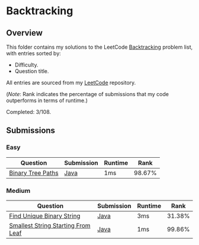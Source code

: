 # Backtracking

## Overview
This folder contains my solutions to the LeetCode [Backtracking](https://leetcode.com/problem-list/backtracking/) problem list,
with entries sorted by:
- Difficulty.
- Question title.

All entries are sourced from my [LeetCode](https://github.com/shumarb/leetcode) repository.

(*Note*: Rank indicates the percentage of submissions that my code outperforms in terms of runtime.)

Completed: 3/108.

## Submissions
### Easy
| Question                                                                                                            | Submission                                                                                            | Runtime | Rank   |
|---------------------------------------------------------------------------------------------------------------------|-------------------------------------------------------------------------------------------------------|---------|--------|
| [Binary Tree Paths](https://leetcode.com/problems/binary-tree-paths/description/)                                   | [Java](https://github.com/shumarb/leetcode/blob/main/submissions/BinaryTreePaths.java)                | 1ms     | 98.67% |

### Medium
| Question                                                                                                            | Submission                                                                                            | Runtime | Rank   |
|---------------------------------------------------------------------------------------------------------------------|-------------------------------------------------------------------------------------------------------|---------|--------|
| [Find Unique Binary String](https://leetcode.com/problems/find-unique-binary-string/description/)                   | [Java](https://github.com/shumarb/leetcode/blob/main/submissions/FindUniqueBinaryString.java)         | 3ms     | 31.38% |
| [Smallest String Starting From Leaf](https://leetcode.com/problems/smallest-string-starting-from-leaf/description/) | [Java](https://github.com/shumarb/leetcode/blob/main/submissions/SmallestStringStartingFromLeaf.java) | 1ms     | 99.86% |
